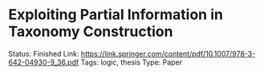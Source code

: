 # Exploiting Partial Information in Taxonomy Construction

Status: Finished
Link: https://link.springer.com/content/pdf/10.1007/978-3-642-04930-9_36.pdf
Tags: logic, thesis
Type: Paper
